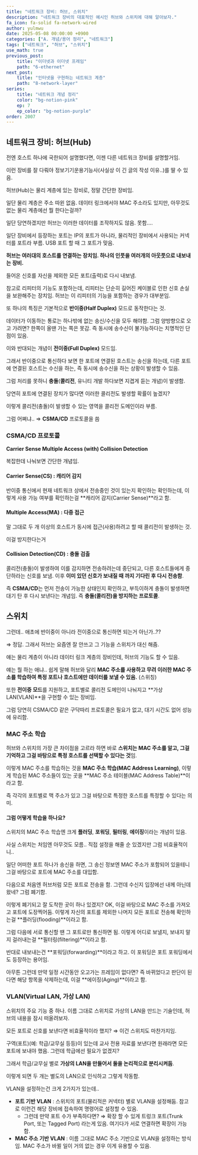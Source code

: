 ```yaml
---
title: "네트워크 장비: 허브, 스위치"
description: "네트워크 장비의 대표적인 예시인 허브와 스위치에 대해 알아보자."
fa_icon: fa-solid fa-network-wired
author: yulmwu
date: 2025-05-08 00:00:00 +0900
categories: ["A. 개념/용어 정리", "네트워크"]
tags: ["네트워크", "허브", "스위치"]
use_math: true
previous_post: 
    title: "이더넷과 이더넷 프레임"
    path: "6-ethernet"
next_post: 
    title: "인터넷을 구현하는 네트워크 계층"
    path: "8-network-layer"
series: 
    title: "네트워크 개념 정리"
    color: "bg-notion-pink"
    ep: 7
    ep_color: "bg-notion-purple"
order: 2007
---
```


## 네트워크 장비: 허브(Hub)

전엔 호스트 하나에 국한되어 설명했다면, 이젠 다른 네트워크 장비를 설명할거임.

이런 장비를 잘 다뤄야 정보기기운용기능사(사실상 이 긴 글의 작성 이유..)를 딸 수 있음.

허브(Hub)는 물리 계층에 있는 장비로, 정말 간단한 장비임.

일단 물리 계층은 주소 따윈 없음. 데이터 링크에서야 MAC 주소라도 있지만, 아무것도 없는 물리 계층에선 뭘 한다는걸까?

일단 당연하겠지만 허브는 이러한 데이터를 조작하지도 않음. 못함….

일단 장비에서 등장하는 포트는 IP의 포트가 아니라, 물리적인 장비에서 사용되는 커넥터를 포트라 부름. USB 포트 할 때 그 포트가 맞음.

**허브는 여러대의 호스트를 연결하는 장치임. 하나의 인풋을 여러개의 아웃풋으로 내보내는 장비.**

들어온 신호를 자신을 제외한 모든 포트(출력)로 다시 내보냄. 

참고로 리피터의 기능도 포함하는데, 리피터는 단순히 길어진 케이블로 인한 신호 손실을 보완해주는 장치임. 허브는 이 리피터의 기능을 포함하는 경우가 대부분임.

또 하나의 특징은 기본적으로 **반이중(Half Duplex)** 모드로 동작한다는 것.

데이터가 이동하는 통로는 하나밖에 없는 송신/수신을 모두 해야함. 그럼 양방향으로 오고 가려면? 한쪽이 올땐 가는 쪽은 못감. 즉 동시에 송수신이 불가능하다는 치명적인 단점이 있음.

이와 반대되는 개념이 **전이중(Full Duplex)** 모드임.

그래서 반이중으로 통신하다 보면 한 포트에 연결된 호스트는 송신을 하는데, 다른 포트에 연결된 호스트는 수신을 하는, 즉 동시에 송수신을 하는 상황이 발생할 수 있음.

그럼 처리를 못하니 **충돌**(**콜리전**, 유니티 개발 하다보면 지겹게 듣는 개념)이 발생함.

당연히 포트에 연결된 장치가 많다면 이러한 콜리전도 발생할 확률이 높겠지?

이렇게 콜리전(충돌)이 발생할 수 있는 영역을 콜리전 도메인이라 부름.

그럼 어쪄냐.. ⇒ **CSMA/CD** 프로토콜을 씀

### CSMA/CD 프로토콜

**Carrier Sense Multiple Access (with) Collision Detection**

복잡한데 나눠보면 간단한 개념임.

#### Carrier Sense(CS) : 캐리어 감지

반이중 통신에서 현재 네트워크 상에서 전송중인 것이 있는지 확인하는 확인하는데, 이렇게 사용 가능 여부를 확인하는걸 **캐리어 감지(Carrier Sense)**라고 함.

#### Multiple Access(MA) : 다중 접근

말 그대로 두 개 이상의 호스트가 동시에 접근(사용)하려고 할 때 콜리전이 발생하는 것.

이걸 방지한다는거

#### Collision Detection(CD) : 충돌 검출

콜리전(충돌)이 발생하여 이를 감지하면 전송하려는데 중단되고, 다른 호스트들에게 중단하라는 신호를 보냄. 이후 **이미 있던 신호가 보내질 때 까지 기다린 후 다시 전송함**.

즉 **CSMA/CD**는 먼저 전송이 가능한 상태인지 확인하고, 부득이하게 충돌이 발생하면 대기 탄 후 다시 보낸다는 개념임. 즉 **충돌(콜리전)을 방지하는 프로토콜**.

## 스위치

그런데.. 애초에 반이중이 아니라 전이중으로 통신하면 되는거 아닌가..??

⇒ 정답. 그래서 허브는 요즘엔 잘 안쓰고 그 기능을 스위치가 대신 해줌.

얘는 물리 계층이 아니라 데이터 링크 계층의 장비인데, 허브의 기능도 할 수 있음.

얘는 뭘 하는 애냐.. 쉽게 말해 허브와 달리 **MAC 주소를 사용하고 무려 이러한 MAC 주소를 학습하여 특정 포트나 호스트에만 데이터를 보낼 수 있음.** (스위칭)

또한 **전이중 모드**를 지원하고, 포트별로 콜리전 도메인이 나눠지고 **가상 LAN(VLAN)**을 구현할 수 있는 장비임.

그럼 당연히 CSMA/CD 같은 구닥따리 프로토콜은 필요가 없고, 대기 시간도 없어 성능에 유리함.

### MAC 주소 학습

허브와 스위치의 가장 큰 차이점을 고르라 하면 바로 **스위치는 MAC 주소를 알고, 그걸 기억하고 그걸 바탕으로 특정 호스트를 선택할 수 있다는 것**임.

이렇게 MAC 주소를 학습하는 것을 **MAC 주소 학습(MAC Address Learning)**, 이렇게 학습된 MAC 주소들이 있는 곳을 **MAC 주소 테이블(MAC Address Table)**이라고 함.

즉 각각의 포트별로 맥 주소가 있고 그걸 바탕으로 특정한 호스트를 특정할 수 있다는 의미.

#### 그럼 어떻게 학습을 하나요?

스위치의 MAC 주소 학습엔 크게 **플러딩**, **포워딩**, **필터링**, **에이징**이라는 개념이 있음.

사실 스위치는 처임엔 아무것도 모름.. 직접 설정을 해줄 순 있겠지만 그럼 비효율적이니..

일단 어떠한 포트 하나가 송신을 하면, 그 송신 정보엔 MAC 주소가 포함되어 있을테니 그걸 바탕으로 포트에 MAC 주소를 대입함.

다음으로 처음엔 허브처럼 모든 포트로 전송을 함. 그런데 수신지 입장에선 내께 아닌데 왔네? 그럼 폐기함.

이렇게 폐기되고 잘 도착한 곳이 하나 있겠지? OK, 이걸 바탕으로 MAC 주소를 가져오고 포트에 도장찍어둠. 이렇게 자신의 포트를 제외한 나머지 모든 포트로 전송해 확인하는걸 **플러딩(flooding)**이라고 함.

그럼 다음에 서로 통신할 땐 그 포트로만 통신하면 됨. 이렇게 어디로 보낼지, 보내지 말지 걸러내는걸 **필터링(filtering)**이라고 함.

반대로 내보내는건 **포워딩(forwarding)**이라고 하고. 이 포워딩은 포트 포워딩에서도 등장하는 용어임.

아무튼 그런데 만약 일정 시간동안 오고가는 프레임이 없다면? 즉 바뀌었다고 판단이 된다면 해당 항목을 삭제하는데, 이걸 **에이징(Aging)**이라고 함.

### VLAN(Virtual LAN, 가상 LAN)

스위치의 주요 기능 중 하나. 이름 그대로 스위치로 가상의 LAN을 만드는 기술인데, 허브의 내용을 잠시 떠올려보자.

모든 포트로 신호를 보낸다면 비효율적이라 했지? ⇒ 이건 스위치도 마찬가지임.

구역(포트)(예: 학급/교무실 등등)이 있는데 교사 전용 자료를 보낸다면 원래라면 모든 포트에 보내야 했음. 그런데 학급에선 필요가 없겠지?

그래서 학급/교무실 별로 **가상의 LAN을 만들어서 둘을 논리적으로 분리시켜둠**.

이렇게 되면 두 개는 별도의 LAN으로 인식하고 그렇게 작동함.

VLAN을 설정하는건 크게 2가지가 있는데..

- **포트 기반 VLAN** : 스위치의 포트(물리적은 커넥터) 별로 VLAN을 설정해둠. 참고로 이런건 해당 장비에 접속하여 명령어로 설정할 수 있음.
    - 그런데 만약 포트 수가 부족하다면? ⇒ 확장 할 수 있게 트렁크 포트(Trunk Port, 또는 Tagged Port) 라는게 있음. 여기다가 서로 연결하면 확장이 가능함.
- **MAC 주소 기반 VLAN** : 이름 그대로 MAC 주소 기반으로 VLAN을 설정하는 방식임. MAC 주소가 바뀔 일이 거의 없는 경우 이게 유용할 수 있음.
